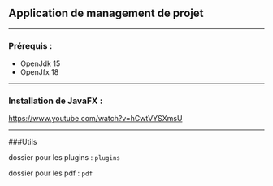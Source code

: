 ## Application de management de projet

---
### Prérequis :

- OpenJdk 15
- OpenJfx 18

---
### Installation de JavaFX :

https://www.youtube.com/watch?v=hCwtVYSXmsU

---
###Utils

dossier pour les plugins : `plugins`

dossier pour les pdf : `pdf`

